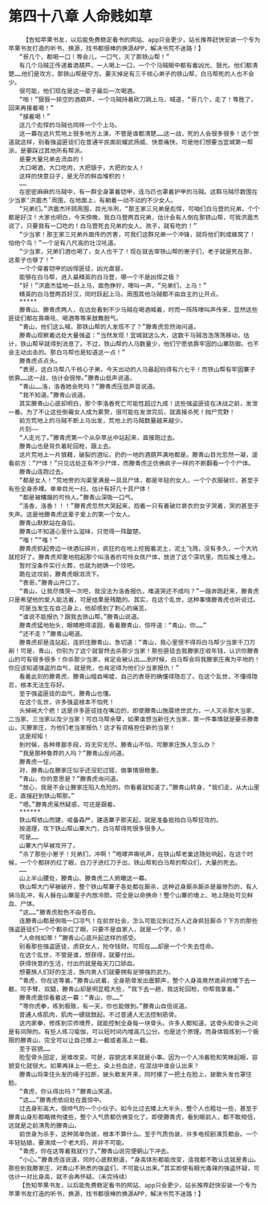 # 第四十八章 人命贱如草
        【告知苹果书友，以后能免费稳定看书的网站、app只会更少，站长推荐赶快安装一个专为苹果书友打造的听书，换源，找书都很棒的换源APP，解决书荒不迷路！】
       “哥几个，都喝一口！等会儿，一口气，灭了那铁山帮！”
       有几个马贼正传递着酒葫芦，一人喝上一口，一个个马贼眼中都有着凶光、狠光。他们都清楚……他们是攻方，那铁山帮是守方。要灭掉足有三千核心弟子的铁山帮，白马帮死的人也不会少。
       很可能，他们现在是这一辈子最后一次喝酒。
       “啪！”狠狠一摔空的酒葫芦，一个马贼持着砍刀跳上马，喊道，“哥几个，走了！等胜了，回来再接着喝！”
       “接着喝！”
       这几个彪悍的马贼也同样一个个上马。
       这一幕在这片荒地上很多地方上演，不管是谁都清楚……这一战，死的人会很多很多！这个世道就这样，别看强盗匪徒们在普通平民面前耀武扬威、快意痛快。可是他们想要当宜城第一帮派，是要踩过其他所有帮派。
       是要大量兄弟去流血的！
       大口喝酒，大口吃肉，大把银子，大把的女人！
       这样的快意日子，是无尽的鲜血堆积的！
       ……
       在密密麻麻的马贼中，有一群全身罩着铠甲，连马匹也罩着护甲的马贼。这群马贼尽数围在少当家‘洪震杰’周围，在地面上，有躺着一动不动的不少女人。
       “兄弟们。”洪震杰环顾周围，目光冷冽，“那王家三兄弟是彪悍，可咱们白马营的兄弟，个个都是好汉！大家也明白，今天傍晚，我白马营两百兄弟，估计会有人倒在那铁山帮，可我洪震杰说了，只要我有一口吃的！白马营死去兄弟的女人、孩子，就有吃的！”
       “少当家！那王家三兄弟外面传的厉害，可我们这群兄弟一个冲锋，就将他们刺成蜂窝了！怕他个鸟！”一个足有八尺高的壮汉吼道。
       “少当家，兄弟们酒也喝了，女人也干了！现在就去宰铁山帮的崽子们，老子就是死在那，这辈子也够了！”
       一个个穿着铠甲的凶悍匪徒，凶光直冒。
       能够在白马帮，进入最精英的白马营，哪一个不是凶悍之极？
       “好！”洪震杰猛地一跃上马，面色狰狞，嚎叫一声，“兄弟们，上马！”
       精英的白马营两百好汉，同时跃起上马。周围其他马贼都不由自主的让开点。
       *****
       滕青山、滕青虎两人，在远处看到不少马贼在喝酒喊着，时而一阵阵嚎叫声传来，显然这些匪徒们都在靠嘶吼、喝酒等等来鼓舞胆气。
       “青山，他们这么喊，那铁山帮的人发现不了？”滕青虎忽然询问道。
       滕青山观察着远处大量强盗：“当然发现！宜城就这么大，这数千马贼浩浩荡荡移动，估计，铁山帮早就得到消息了。不过，铁山帮的人马数量少，他们宁愿依靠牢固的山寨防御。也不会主动出击的。那白马帮也是知道这一点！”
       滕青虎点点头。
       “表哥，这白马帮八千核心子弟，今天出动的人马最起码得有六七千！而铁山帮有牢固寨子依靠……这一战，估计会很惨。”滕青山低声说道。
       “青山……洛，洛香她会死吗？”滕青虎压低声音说道。
       “我不知道。”滕青山说道。
       其实滕青山心底却明白，那个李洛香死亡可能性超过九成！这些强盗匪徒在决战之前，发泄一番。为了不让这些倒霉女人成为累赘，很可能在发泄完后，就直接杀死！抛尸荒野！
       前方荒地上的马贼不断上马出发，荒地上的马贼数量越来越少。
       片刻——
       “人走光了。”滕青虎第一个从杂草丛中站起来，直接跑过去。
       滕青山也是背负着轮回枪，跟上去。
       这片荒地上一片狼藉，破裂的酒坛，扔的一地的酒葫芦满地都是。滕青山目光忽然一凝，遥看前方：“尸体！”只见远处正有不少尸体，而滕青虎正仿佛疯子一样的不断翻看一个个尸体。
       滕青山连跑过去。
       “都是女人！”荒地旁的沟渠里满是一具具尸体，都是年轻的女人，一个个衣服破烂，甚至于有些全身赤裸。单单目光一扫，估计有好几十具尸体！
       “都是被糟蹋的可怜人。”滕青山深吸一口气。
       “洛香，洛香！！！”滕青虎忽然大哭起来，抱着一只有着破烂亵衣的女子哭着，哭的甚至于失声。这是他滕青虎这辈子爱上的第一个女人。
       滕青山默默站在身后。
       滕青山不知道心里什么滋味，只觉得一阵酸楚。
       “嗤！”“嗤！”
       滕青虎抓起旁边一块酒坛碎片，疯狂的在地上挖掘着泥土，泥土飞溅，没有多久，一个大坑就挖好了。滕青虎郑重地抱起那个叫洛香的可怜女孩尸体，放进了这个深坑里。而后推土埋上。
       暂时没条件实行火葬，也就为她铸一个坟吧。
       跪在这坟前，滕青虎眼泪流下。
       “表哥。”滕青山开口了。
       “青山，让我尽情哭一次吧，我没法为洛香报仇，难道哭还不成吗？”一路奔跑赶来，滕青虎只是希望他的爱人能活着，可是结果是残酷的。其实，在这个乱世，这种事情滕青虎也听说过。
       可是当发生在自己身上，他却感到了刺心的痛苦。
       “谁说不能报仇？跟我去铁山帮。”滕青山说道。
       滕青虎猛地抬头，眼睛瞪得滚圆，看着滕青山，惊呼道：“青山，你……”
       “还不走？”滕青山喝道。
       滕青虎却是连站起，连抓住滕青山，急切道：“青山，我心里恨不得将白马帮少当家千刀万剐！可是，青山，你别为了这个就冒然去杀那少当家！那些匪徒去我滕家庄收年钱，认识你滕青山的可有很多很多！你杀那少当家，肯定会被认出……到时候，白马帮会将我滕家庄夷为平地的！你应该知道强盗的血气，就是死，也肯定得为他们少当家报仇！”
       看着此刻的滕青虎，滕青山暗自唏嘘，自己的表哥的确懂得隐忍了。在这个乱世，不懂得隐忍，根本无法生存好。
       至于强盗匪徒的血气，滕青山也懂。
       在这个乱世，许多强盗根本不怕死！
       头掉碗大个疤！这是许多匪徒挂在嘴边的，即使滕青山施展绝世武力，一人灭杀那大当家、二当家、三当家以及少当家！可白马帮余孽，如果谁想当新任大当家，第一件事情就是要杀滕青山，灭滕家庄，为他们老当家报仇！这才有资格担任新的当家！
       这是规矩！
       到时候，各种卑鄙手段，将无穷无尽。滕青山不怕，可滕家庄族人怎么办？
       “我是那种鲁莽的人吗？”滕青山反问道。
       滕青虎一怔。
       对，滕青山在滕家庄似乎还没犯过错，做事情很稳重。
       “青山，你的意思是？”滕青虎询问道。
       “放心，我是不会让滕家庄陷入危险的。你看着就知道了。”滕青山转身，“我们走，从大山里走，直接赶到铁山帮那。”
       “嗯。”滕青虎虽然疑惑，可还是跟着。
       ******
       铁山帮依山而建，戒备森严，建造寨子那天起，就是准备抵挡白马帮狂攻的。
       按道理，攻下铁山帮山寨大门，白马帮得死很多很多人。
       可是……
       山寨大门早被攻开了。
       “杀了那些小崽子！兄弟们，冲啊！”咆哮声嘶吼声，在铁山帮老巢这随处响起，在这个时候，一个个都拼的红了眼，白刀子进红刀子出，铁山帮和白马帮的帮众们，大量的死去。
       ……
       山上半山腰处，滕青山、滕青虎二人俯瞰这一幕。
       铁山帮大门早被破开，整个铁山帮寨子各处都在厮杀，这种近身厮杀厮杀是最惨烈的，有人骑马乱冲，有人躲在山寨屋子内放冷箭。完全是以命换命！整个山寨的墙上、地上随处可见鲜血、尸体。
       “这……”滕青虎脸色不由苍白。
       连滕青山都是倒吸一口凉气！在前世社会，怎么可能见到过万人近身疯狂厮杀？下方的那些强盗匪徒们一个个都杀红了眼，只要不是自家人，就是一个字，杀！
       “人命贱如草！”滕青山心底升起这样的感受。
       别看那些强盗匪徒，虏获女人，抢夺钱财。可现在……却是一个个失去性命。
       在这个乱世，不管是谁，想获得，就要付出。
       获得快意的生活，付出的就是每天刀口舔血。
       想要族人们好的生活，族内男人们就要拥有足够强的武力。
       “青虎，你在这等着。”滕青山说着，全身筋骨发出震颤声，整个人身高竟然诡异的矮下去一截，可手臂、双腿，滕青山却是明显粗大些，“我下去一趟，我这轮回枪，你帮我拿着。”
       滕青虎震惊看着这一幕：“青山，你……”
       “等你虎拳，练到极致，有一天，你也能做到。”滕青山自信说道。
       普通人练肌肉，肌肉一硬就鼓起。不过普通人无法控制筋骨。
       这内家拳，修炼到宗师境界，就能控制全身每一块骨头。许多人都知道，这骨头和骨头之间是有间隙的。有些人练习瑜伽，可以短时间内增高几公分。也是这个原理。而身体锻炼到一个极限的滕青山，完全可以让自己矮上一截或者高上一截。
       至于容貌……
       脸型骨头固定，是难改变。可是，容貌这本来就是小事。因为一个人冷着脸和笑眯起眼，容貌变化就很大。如果再抹上一把土、染上些血迹，在混战中谁会认出来？
       滕青山将束住头发的绳子拉断，披头散发开来，同时摸了一把土在脸上，披散头发也罩住脸。
       “青虎，你认得出吗？”滕青山笑道。
       “这……”滕青虎依旧处在震惊中。
       过去身形高大，很帅气的一个小伙子。如今比过去矮上大半头，整个人也粗壮一些，甚至于滕青山身形都略微佝偻些，整个人气质都仿佛变化了。即使滕青虎，看到眼前人，都不敢相信，这就是之前清秀的滕青山。
       前世身为杀手，这种简单伪装，根本不算什么。至于气质伪装，许多电视剧演员都会。一个年轻姑娘，要演成一个老大妈，并非不可能。
       “青虎，你在这等着我就行了。”滕青山说完便朝山下冲去。
       “小心。”滕青虎连说道，同时心底默默道，“身高体形都能改变，连我都不敢认这就是青山。那些到我滕家庄，对青山不熟悉的强盗们，不可能认出来。”其实即使有眼光毒辣的强盗怀疑，可估计一对比身高，就不会再怀疑。（未完待续）
       【告知苹果书友，以后能免费稳定看书的网站、app只会更少，站长推荐赶快安装一个专为苹果书友打造的听书，换源，找书都很棒的换源APP，解决书荒不迷路！】